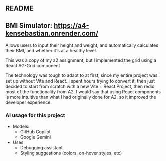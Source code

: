 README
---

## BMI Simulator: https://a4-kensebastian.onrender.com/
Allows users to input their height and weight, and automatically calculates their BMI, and whether it's at a healthy level.

This was a copy of my a2 assignment, but I implemented the grid using a React AG-Grid component

The technology was tough to adapt to at first, since my entire project was set up without Vite and React. I spent hours trying to convert it, then just decided to start from scratch with a new Vite + React Project, then redid most of the functionality from A2.
I would say that using React components is more intuitive than what I had originally done for A2, so it improved the developer experience.

### AI usage for this project
- Models:
    - GitHub Copilot
    - Google Gemini
- Uses:
    - Debugging assistant
    - Styling suggestions (colors, on-hover styles, etc)

